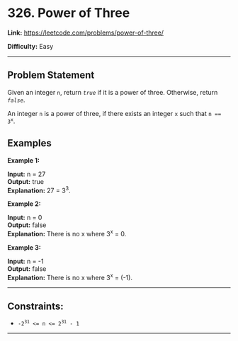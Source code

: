# 326. Power of Three

**Link:** https://leetcode.com/problems/power-of-three/

**Difficulty:** Easy

---

## Problem Statement

Given an integer `n`, return _`true`_ if it is a power of three. Otherwise, return _`false`_.

An integer `n` is a power of three, if there exists an integer `x` such that <code>n == 3<sup>x</sup></code>.

## Examples

**Example 1:**

**Input:** n = 27 \
**Output:** true \
**Explanation:** 27 = 3<sup>3</sup>.

**Example 2:**

**Input:** n = 0 \
**Output:** false \
**Explanation:** There is no x where 3<sup>x</sup> = 0.

**Example 3:**

**Input:** n = -1 \
**Output:** false \
**Explanation:** There is no x where 3<sup>x</sup> = (-1).

---

## Constraints:

- <code>-2<sup>31</sup> <= n <= 2<sup>31</sup> - 1</code>

---